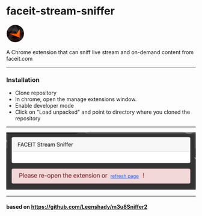 # faceit-stream-sniffer

![alt text](https://raw.githubusercontent.com/ttiimmaahh/faceit-stream-sniffer/main/icons/faceit_sniffer_48.png "FACEIT Stream Sniffer")

A Chrome extension that can sniff live stream and on-demand content from faceit.com

---
### Installation
* Clone repository
* In chrome, open the manage extensions window.
* Enable developer mode
* Click on "Load unpacked" and point to directory where you cloned the repository

---
![alt text](https://raw.githubusercontent.com/ttiimmaahh/faceit-stream-sniffer/main/img/img1.jpg "FACEIT Stream Sniffer")

---
#### based on https://github.com/Leenshady/m3u8Sniffer2
